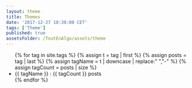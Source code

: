```yaml
---
layout: theme
title: Themes
date: '2017-12-27 10:30:00 CET'
tags: ['Theme']
published: true
assetsFolder: /ToutEnAlgo/assets/theme
---
```



<p>
  <ul class="tags">
    {% for tag in site.tags %}
      {% assign t = tag | first %}
      {% assign posts = tag | last %}
      {% assign tagName = t | downcase | replace:" ","-"  %}
      {% assign tagCount = posts | size  %}
      <li>{{ tagName }} : {{ tagCount }} posts</li>
    {% endfor %}
</ul>
</p>
